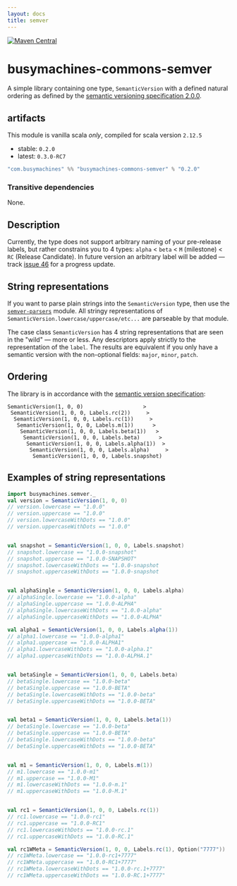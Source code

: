 ```yaml
---
layout: docs
title: semver
---
```

[![Maven Central](https://img.shields.io/maven-central/v/com.busymachines/busymachines-commons-semver_2.12.svg)](https://maven-badges.herokuapp.com/maven-central/com.busymachines/busymachines-commons-semver_2.12)

# busymachines-commons-semver

A simple library containing one type, `SemanticVersion` with a defined natural ordering as defined by the [semantic versioning specification 2.0.0](http://semver.org/spec/v2.0.0.html#spec-item-11).

## artifacts

This module is vanilla scala _*only*_, compiled for scala version `2.12.5`

* stable: `0.2.0`
* latest: `0.3.0-RC7`

```scala
"com.busymachines" %% "busymachines-commons-semver" % "0.2.0"
```

### Transitive dependencies
None.

## Description

Currently, the type does not support arbitrary naming of your pre-release labels, but rather constrains you to 4 types: `alpha` < `beta` < `M` (milestone) < `RC` (Release Candidate). In future version an arbitrary label will be added — track [issue 46](https://github.com/busymachines/busymachines-commons/issues/46) for a progress update.

## String representations

If you want to parse plain strings into the `SemanticVersion` type, then use the [`semver-parsers`](../semver-parsers/README.md) module. All stringy representations of `SemanticVersion.lowercase/uppercase/etc...` are parseable by that module.

The case class `SemanticVersion` has 4 string representations that are seen in the "wild" — more or less. Any descriptors apply strictly to the representation of the `label`. The results are equivalent if you only have a semantic version with the non-optional fields: `major`, `minor`, `patch`.

## Ordering
The library is in accordance with the [semantic version specification](http://semver.org/spec/v2.0.0.html#spec-item-11):
```
SemanticVersion(1, 0, 0)                   >
 SemanticVersion(1, 0, 0, Labels.rc(2))     >
  SemanticVersion(1, 0, 0, Labels.rc(1))     >
   SemanticVersion(1, 0, 0, Labels.m(1))      >
    SemanticVersion(1, 0, 0, Labels.beta(1))   >
     SemanticVersion(1, 0, 0, Labels.beta)      >
      SemanticVersion(1, 0, 0, Labels.alpha(1))  >
       SemanticVersion(1, 0, 0, Labels.alpha)     >
        SemanticVersion(1, 0, 0, Labels.snapshot)
```

## Examples of string representations

```scala
import busymachines.semver._
val version = SemanticVersion(1, 0, 0)
// version.lowercase == "1.0.0"
// version.uppercase == "1.0.0"
// version.lowercaseWithDots == "1.0.0"
// version.uppercaseWithDots == "1.0.0"


val snapshot = SemanticVersion(1, 0, 0, Labels.snapshot)
// snapshot.lowercase == "1.0.0-snapshot"
// snapshot.uppercase == "1.0.0-SNAPSHOT"
// snapshot.lowercaseWithDots == "1.0.0-snapshot
// snapshot.uppercaseWithDots == "1.0.0-snapshot


val alphaSingle = SemanticVersion(1, 0, 0, Labels.alpha)
// alphaSingle.lowercase == "1.0.0-alpha"
// alphaSingle.uppercase == "1.0.0-ALPHA"
// alphaSingle.lowercaseWithDots == "1.0.0-alpha"
// alphaSingle.uppercaseWithDots == "1.0.0-ALPHA"

val alpha1 = SemanticVersion(1, 0, 0, Labels.alpha(1))
// alpha1.lowercase == "1.0.0-alpha1"
// alpha1.uppercase == "1.0.0-ALPHA1"
// alpha1.lowercaseWithDots == "1.0.0-alpha.1"
// alpha1.uppercaseWithDots == "1.0.0-ALPHA.1"


val betaSingle = SemanticVersion(1, 0, 0, Labels.beta)
// betaSingle.lowercase == "1.0.0-beta"
// betaSingle.uppercase == "1.0.0-BETA"
// betaSingle.lowercaseWithDots == "1.0.0-beta"
// betaSingle.uppercaseWithDots == "1.0.0-BETA"


val beta1 = SemanticVersion(1, 0, 0, Labels.beta(1))
// betaSingle.lowercase == "1.0.0-beta"
// betaSingle.uppercase == "1.0.0-BETA"
// betaSingle.lowercaseWithDots == "1.0.0-beta"
// betaSingle.uppercaseWithDots == "1.0.0-BETA"


val m1 = SemanticVersion(1, 0, 0, Labels.m(1))
// m1.lowercase == "1.0.0-m1"
// m1.uppercase == "1.0.0-M1"
// m1.lowercaseWithDots == "1.0.0-m.1"
// m1.uppercaseWithDots == "1.0.0-M.1"


val rc1 = SemanticVersion(1, 0, 0, Labels.rc(1))
// rc1.lowercase == "1.0.0-rc1"
// rc1.uppercase == "1.0.0-RC1"
// rc1.lowercaseWithDots == "1.0.0-rc.1"
// rc1.uppercaseWithDots == "1.0.0-RC.1"

val rc1WMeta = SemanticVersion(1, 0, 0, Labels.rc(1), Option("7777"))
// rc1WMeta.lowercase == "1.0.0-rc1+7777"
// rc1WMeta.uppercase == "1.0.0-RC1+7777"
// rc1WMeta.lowercaseWithDots == "1.0.0-rc.1+7777"
// rc1WMeta.uppercaseWithDots == "1.0.0-RC.1+7777"

```
